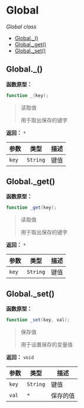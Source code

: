# Global

*Global class*

- [Global.\_()](#Global._)
- [Global.\_get()](#Global._get)
- [Global.\_set()](#Global._set)

## Global.\_()

**函数原型：**

```actionscript
function _(key);
```

> 读取值
>
> 用于取出保存的键字

**返回：** `*`

| 参数 | 类型 | 描述 |
|---|---|---|
| `key` | `String` | 键值 |

## Global.\_get()

**函数原型：**

```actionscript
function _get(key);
```

> 读取值
>
> 用于取出保存的键字

**返回：** `*`

| 参数 | 类型 | 描述 |
|---|---|---|
| `key` | `String` | 键值 |

## Global.\_set()

**函数原型：**

```actionscript
function _set(key, val);
```

> 保存值
>
> 用于设置保存的变量值

**返回：** `void`

| 参数 | 类型 | 描述 |
|---|---|---|
| `key` | `String` | 键值 |
| `val` | `*` | 保存的值 |

